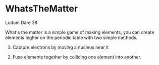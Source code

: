 # WhatsTheMatter
Ludum Dare 38

What's the matter is a simple game of making elements, you can create elements higher on the periodic table with two simple methods.

1. Capture electrons by moving a nucleus near it

2. Fuse elements together by colliding one element into another.
